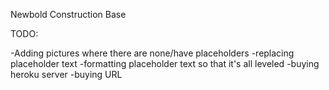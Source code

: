 Newbold Construction Base

TODO:

-Adding pictures where there are none/have placeholders
-replacing placeholder text
-formatting placeholder text so that it's all leveled
-buying heroku server
-buying URL